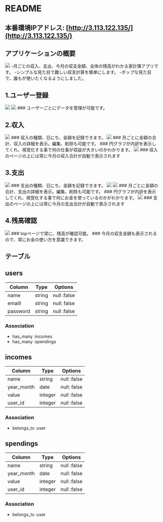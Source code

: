 # README

## 本番環境IPアドレス: [http://3.113.122.135/](http://3.113.122.135/)


## アプリケーションの概要
<img src="https://i.gyazo.com/1d03faf172b0a03a0260c66d86ac8f07.png">
-月ごとの収入、支出、今月の収支金額、全体の残高がわかる家計簿アプリです。
-シンプルな見た目で難しい収支計算を簡単にします。
-ポップな見た目で、誰もが使いたくなるようにしました。


## 1.ユーザー登録
<img src="https://i.gyazo.com/211d25798179f14eeeffa3ad98759cbb.png">
<img src="https://i.gyazo.com/f220374c71b5f63a16a5418c8d23ae60.png">
### ユーザーごとにデータを管理が可能です。


## 2.収入
<img src="https://i.gyazo.com/a35491c7809a971fd01c1b79bffa80cd.png">
### 収入の種類、日にち、金額を記録できます。
<img src="https://i.gyazo.com/d37bd62ccd38c461585b1c2fa8536e2d.png">
### 月ごとに金額の合計、収入の詳細を表示。編集、削除も可能です。
### 円グラフが内訳を表示してくれ、視覚化する事で何の仕事が収益が大きいのかわかります。
<img src="https://i.gyazo.com/d962a2b33265967d6cfb0fbb945cfc98.png">
### 収入のページの上には常に今月の収入合計が自動で表示されます

## 3.支出
<img src="https://i.gyazo.com/60e3dde957b053b72b542cec482391d9.png">
### 支出の種類、日にち、金額を記録できます。
<img src="https://i.gyazo.com/5676293134637c0a4cbbcdd2e3f7367b.png">
<img src="https://i.gyazo.com/29719d6446c98aa985deddde09248c10.png">
### 月ごとに金額の合計、支出の詳細を表示。編集、削除も可能です。
### 円グラフが内訳を表示してくれ、視覚化する事で何にお金を使っているのかがわかります。
<img src="https://i.gyazo.com/3252414edf9adaa37012e20ac08ad2bc.png">
### 支出のページの上には常に今月の支出合計が自動で表示されます

## 4.残高確認
<img src="https://i.gyazo.com/f249238c935068b00128bb0a86737cd9.png">
### topページで常に、残高が確認可能。
### 今月の収支金額も表示されるので、常にお金の使い方を意識できます。


## テーブル


## users
|Column|Type|Options|
|------|----|-------|
|name|string|null :false|
|emaill|string|null: false|
|password|string|null :false|

### Association
- has_many :incomes
- has_many :spendings

## incomes
|Column|Type|Options|
|------|----|-------|
|name|string|null :false|
|year_month|date|null: false|
|value|integer|null :false|
|user_id|integer|null :false|

### Association
- belongs_to :user

## spendings
|Column|Type|Options|
|------|----|-------|
|name|string|null :false|
|year_month|date|null: false|
|value|integer|null :false|
|user_id|integer|null :false|

### Association
- belongs_to :user